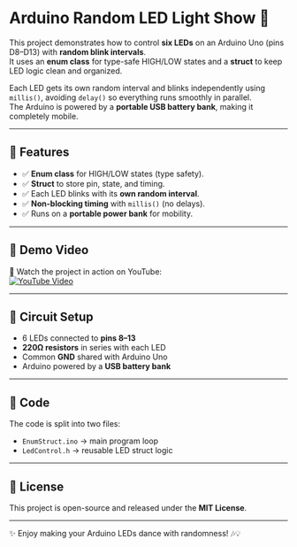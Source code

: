 # Arduino Random LED Light Show 🎇

This project demonstrates how to control **six LEDs** on an Arduino Uno (pins D8–D13) with **random blink intervals**.  
It uses an **enum class** for type-safe HIGH/LOW states and a **struct** to keep LED logic clean and organized.  

Each LED gets its own random interval and blinks independently using `millis()`, avoiding `delay()` so everything runs smoothly in parallel.  
The Arduino is powered by a **portable USB battery bank**, making it completely mobile.  

---

## 🔹 Features
- ✅ **Enum class** for HIGH/LOW states (type safety).  
- ✅ **Struct** to store pin, state, and timing.  
- ✅ Each LED blinks with its **own random interval**.  
- ✅ **Non-blocking timing** with `millis()` (no delays).  
- ✅ Runs on a **portable power bank** for mobility.  

---

## 🔹 Demo Video
🎥 Watch the project in action on YouTube:  
[![YouTube Video](https://img.shields.io/badge/YouTube-Watch%20Now-red?logo=youtube)](https://www.youtube.com/shorts/zWFMQT1wUyw)

---

## 🔹 Circuit Setup
- 6 LEDs connected to **pins 8–13**  
- **220Ω resistors** in series with each LED  
- Common **GND** shared with Arduino Uno  
- Arduino powered by a **USB battery bank**  

---

## 🔹 Code
The code is split into two files:  

- `EnumStruct.ino` → main program loop  
- `LedControl.h` → reusable LED struct logic  

---

## 🔹 License
This project is open-source and released under the **MIT License**.  

---

✨ Enjoy making your Arduino LEDs dance with randomness! 🎶💡
